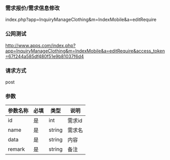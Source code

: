 ### **需求报价/需求信息修改**
index.php?app=InquiryManageClothing&m=IndexMobile&a=editRequire

### **公网测试**
http://www.apps.com/index.php?app=InquiryManageClothing&m=IndexMobile&a=editRequire&access_token=67f244a585df480f51e9b81037f6d4

### **请求方式**
post


### **参数**
| 参数名称  |必填|   类型  |说明      |
|------|-----|------|------|
| id| 是 | int|需求id|
| name| 是 | string|需求名|
| data| 是 | string|内容|
| remark| 是 | string|备注|
